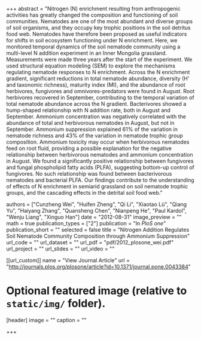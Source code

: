 +++
abstract = "Nitrogen (N) enrichment resulting from anthropogenic activities has greatly changed the composition and functioning of soil communities. Nematodes are one of the most abundant and diverse groups of soil organisms, and they occupy key trophic positions in the soil detritus food web. Nematodes have therefore been proposed as useful indicators for shifts in soil ecosystem functioning under N enrichment. Here, we monitored temporal dynamics of the soil nematode community using a multi-level N addition experiment in an Inner Mongolia grassland. Measurements were made three years after the start of the experiment. We used structural equation modeling (SEM) to explore the mechanisms regulating nematode responses to N enrichment. Across the N enrichment gradient, significant reductions in total nematode abundance, diversity (H' and taxonomic richness), maturity index (MI), and the abundance of root herbivores, fungivores and omnivores-predators were found in August. Root herbivores recovered in September, contributing to the temporal variation of total nematode abundance across the N gradient. Bacterivores showed a hump-shaped relationship with N addition rate, both in August and September. Ammonium concentration was negatively correlated with the abundance of total and herbivorous nematodes in August, but not in September. Ammonium suppression explained 61% of the variation in nematode richness and 43% of the variation in nematode trophic group composition. Ammonium toxicity may occur when herbivorous nematodes feed on root fluid, providing a possible explanation for the negative relationship between herbivorous nematodes and ammonium concentration in August. We found a significantly positive relationship between fungivores and fungal phospholipid fatty acids (PLFA), suggesting bottom-up control of fungivores. No such relationship was found between bacterivorous nematodes and bacterial PLFA. Our findings contribute to the understanding of effects of N enrichment in semiarid grassland on soil nematode trophic groups, and the cascading effects in the detrital soil food web."

authors = ["Cunzheng Wei", "Huifen Zheng", "Qi Li", "Xiaotao Lü", "Qiang Yu", "Haiyang Zhang", "Quansheng Chen", "Nianpeng He", "Paul Kardol", "Wenju Liang", "Xinguo Han"]
date = "2012-08-31"
image_preview = ""
math = true
publication_types = ["2"]
publication = "In *PloS one*"
publication_short = ""
selected = false
title = "Nitrogen Addition Regulates Soil Nematode Community Composition through Ammonium Suppression"
url_code = ""
url_dataset = ""
url_pdf = "pdf/2012_plosone_wei.pdf"
url_project = ""
url_slides = ""
url_video = ""

[[url_custom]]
name = "View Journal Article"
url = "http://journals.plos.org/plosone/article?id=10.1371/journal.pone.0043384"

# Optional featured image (relative to `static/img/` folder).
[header]
image = ""
caption = ""

+++

